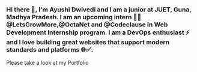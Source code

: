 ### Hi there 👋, I'm Ayushi Dwivedi and I am a junior at JUET, Guna, Madhya Pradesh. I am an upcoming intern 🧑‍💻@LetsGrowMore,@OctaNet and @Codeclause in Web Development Internship program. I am a DevOps enthusiast ⚡ and I love building great websites that support modern standards and platforms 🌐✅. 

Please take a look at my Portfolio 

<!--
**damncode12/damncode12** is a ✨ _special_ ✨ repository because its `README.md` (this file) appears on your GitHub profile.

Here are some ideas to get you started:

🔭 I’m currently working on ...
- 🌱 I’m currently learning ...
- 👯 I’m looking to collaborate on ...
- 🤔 I’m looking for help with ...
- 💬 Ask me about ...
- 📫 How to reach me: ...
- 😄 Pronouns: ...
- ⚡ Fun fact: ...
-->
